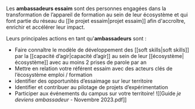 Les **ambassadeurs essaim** sont des personnes engagées dans la transformation de l’appareil de formation au sein de leur écosystème et qui font partie du réseau du [[le projet essaim|projet essaim]] afin d'accroître, enrichir et accélérer leur impact.

Leurs principales actions en tant qu'**ambassadeurs** sont :
- Faire connaître le modèle de développement des [[soft skills|soft skills]] par la [[capacité d’agir|capacité d’agir]] au sein de leur [[écosystème|écosystème]] avec au moins 2 prises de parole par an
- Mettre en relation votre référent essaim avec des acteurs clés de l’écosystème emploi / formation
- identifier des opportunités d’essaimage sur leur territoire
- Identifier et contribuer au pilotage de projets d’expérimentation
- Participer aux événements du campus sur votre territoire!
  ![[Guide _je deviens ambassadeur_ - Novembre 2023.pdf]]
 